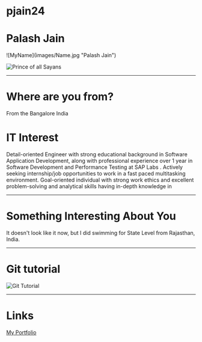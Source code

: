 # pjain24
<h1> Palash Jain</h1>
![MyName](images/Name.jpg "Palash Jain")

![Prince of all Sayans](images/vegeta.jpg "Vegeta")
***
# Where are you from?

From the Bangalore India

# IT Interest

Detail-oriented Engineer with strong educational background in Software Application Development, along with professional experience over 1 year in Software Development and Performance Testing at SAP Labs . Actively seeking internship/job opportunities to work in a fast paced multitasking environment. Goal-oriented individual with strong work ethics and excellent problem-solving and analytical skills having in-depth knowledge in 

***
# Something Interesting About You

It doesn't look like it now, but I did swimming for State Level from Rajasthan, India.  
***
# Git tutorial

![Git Tutorial](images/badge.jpg "Result")

***
# Links
[My Portfolio](https://palashjain2801.github.io/Palash_Portfolio-/)
